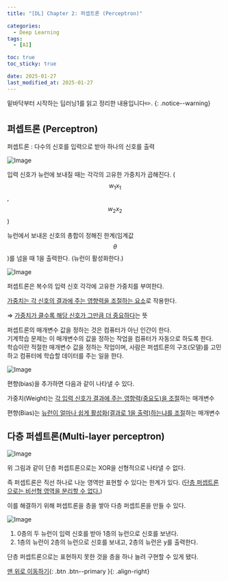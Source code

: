 ```yaml
---
title: "[DL] Chapter 2: 퍼셉트론 (Perceptron)"

categories:
  - Deep Learning
tags:
  - [AI]

toc: true
toc_sticky: true

date: 2025-01-27
last_modified_at: 2025-01-27
---
```


밑바닥부터 시작하는 딥러닝1를 읽고 정리한 내용입니다✏️.
{: .notice--warning}

## 퍼셉트론 (Perceptron)

퍼셉트론 : 다수의 신호를 입력으로 받아 하나의 신호를 출력

![Image](https://github.com/user-attachments/assets/7520c222-601c-4e4c-a9c5-2dcd0c96a397)

입력 신호가 뉴런에 보내질 때는 각각의 고유한 가중치가 곱해진다. ($$w_1x_1$$, $$w_2x_2$$)

뉴런에서 보내온 신호의 총합이 정해진 한계(임계값 $$\theta$$)를 넘을 때 1을 출력한다. (뉴런이 활성화한다.)

![Image](https://github.com/user-attachments/assets/c0f6bd05-b161-4586-81cf-0d2e579773dd)

퍼셉트론은 복수의 입력 신호 각각에 고유한 가중치를 부여한다.   

<u>가중치는 각 신호의 결과에 주는 영향력을 조절하는 요소</u>로 작용한다.   

⇒ <u>가중치가 클수록 해당 신호가 그만큼 더 중요하다</u>는 뜻

퍼셉트론의 매개변수 값을 정하는 것은 컴퓨터가 아닌 인간이 한다.   
기계학습 문제는 이 매개변수의 값을 정하는 작업을 컴퓨터가 자동으로 하도록 한다.   
학습이란 적절한 매개변수 값을 정하는 작업이며, 사람은 퍼셉트론의 구조(모델)를 고민하고 컴퓨터에 학습할 데이터를 주는 일을 한다.

![Image](https://github.com/user-attachments/assets/0079a65f-edfc-4876-baff-e75dc264b740)

편향(bias)을 추가하면 다음과 같이 나타낼 수 있다.

가중치(Weight)는 <u>각 입력 신호가 결과에 주는 영향력(중요도)을 조절</u>하는 매개변수

편향(Bias)는 <u>뉴런이 얼마나 쉽게 활성화(결과로 1을 출력)하는냐를 조절</u>하는 매개변수

## 다층 퍼셉트론(Multi-layer perceptron)

![Image](https://github.com/user-attachments/assets/c57ffc20-a800-4b58-b265-aa434515c569)

위 그림과 같이 단층 퍼셉트론으로는 XOR을 선형적으로 나타낼 수 없다.

즉 퍼셉트론은 직선 하나로 나눈 영역만 표현할 수 있다는 한계가 있다. (<u>단층 퍼셉트론으로는 비선형 영역을 분리할 수 없다.</u>)

이를 해결하기 위해 퍼셉트론을 층을 쌓아 다층 퍼셉트론을 만들 수 있다.

![Image](https://github.com/user-attachments/assets/71c11966-24c8-4a21-8a14-014d04da6983)

1. 0층의 두 뉴런이 입력 신호를 받아 1층의 뉴런으로 신호를 보낸다.
2. 1층의 뉴런이 2층의 뉴런으로 신호를 보내고, 2층의 뉴런은 y를 출력한다.

단층 퍼셉트론으로는 표현하지 못한 것을 층을 하나 늘려 구현할 수 있게 됐다.

[맨 위로 이동하기](#){: .btn .btn--primary }{: .align-right}
